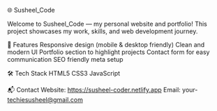 🌐 Susheel_Code

Welcome to Susheel_Code — my personal website and portfolio!
This project showcases my work, skills, and web development journey.

🚀 Features
Responsive design (mobile & desktop friendly)
Clean and modern UI
Portfolio section to highlight projects
Contact form for easy communication
SEO friendly meta setup

🛠️ Tech Stack
HTML5
CSS3
JavaScript


📬 Contact
Website: https://susheel-coder.netlify.app
Email: your- techiesusheel@gmail.com
